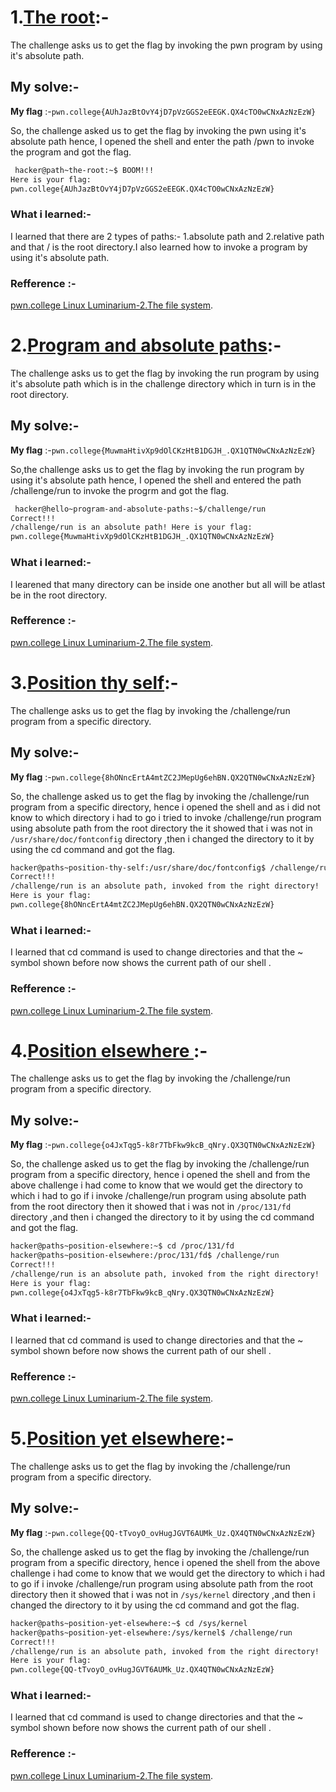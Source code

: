 # **1.<ins>The root</ins>**:-
   The challenge asks us to get the flag by invoking the pwn program by using it's absolute path.

## My solve:-
   **My flag** :-`pwn.college{AUhJazBtOvY4jD7pVzGGS2eEEGK.QX4cTO0wCNxAzNzEzW}`

   So, the challenge asked us to get the flag by invoking the pwn using it's absolute path hence, I opened the shell and enter the path /pwn to invoke the program and got the flag.
   ```bash
    hacker@path~the-root:~$ BOOM!!!
   Here is your flag:
   pwn.college{AUhJazBtOvY4jD7pVzGGS2eEEGK.QX4cTO0wCNxAzNzEzW}
   ```

### What i learned:-
   I learned that there are 2 types of paths:- 1.absolute path and 2.relative path and that / is the root directory.I also learned how to invoke a program by using it's absolute path.

   ### Refference :-
   [pwn.college Linux Luminarium-2.The file system](https://youtu.be/b67Jq6IZ3U8?list=PL-ymxv0nOtqqRAz1x90vxNbhmSkeYxHVC).

  
  # **2.<ins>Program and absolute paths</ins>**:-
 The challenge asks us to get the flag by invoking the run program by using it's absolute path which is in the challenge directory which in turn is in the root directory.
    
## My solve:-
   **My flag** :-`pwn.college{MuwmaHtivXp9dOlCKzHtB1DGJH_.QX1QTN0wCNxAzNzEzW}`

   So,the challenge asks us to get the flag by invoking the run program by using it's absolute path hence, I opened the shell and entered the path /challenge/run to invoke the progrm and got the flag.
   ```bash
    hacker@hello~program-and-absolute-paths:~$/challenge/run
   Correct!!!
   /challenge/run is an absolute path! Here is your flag:
   pwn.college{MuwmaHtivXp9dOlCKzHtB1DGJH_.QX1QTN0wCNxAzNzEzW}
   ```

### What i learned:-
   I learened that many directory can be inside one another but all will be atlast be in the root directory.

   ### Refference :-
   [pwn.college Linux Luminarium-2.The file system](https://youtu.be/b67Jq6IZ3U8?list=PL-ymxv0nOtqqRAz1x90vxNbhmSkeYxHVC).


# **3.<ins>Position thy self</ins>**:-
   The challenge asks us to get the flag by invoking the /challenge/run program from a specific directory.

## My solve:-
   **My flag** :-`pwn.college{8hONncErtA4mtZC2JMepUg6ehBN.QX2QTN0wCNxAzNzEzW}`

   So, the challenge asked us to get the flag by invoking the /challenge/run program from a specific directory, hence i opened the shell and as i did not know to which directory i had to go i tried to invoke /challenge/run program using absolute path from the root directory the it showed that i was not in `/usr/share/doc/fontconfig` directory ,then i changed the directory to it by using the cd command and got the flag.
   ```bash
  hacker@paths~position-thy-self:/usr/share/doc/fontconfig$ /challenge/run
  Correct!!!
  /challenge/run is an absolute path, invoked from the right directory!
  Here is your flag:
  pwn.college{8hONncErtA4mtZC2JMepUg6ehBN.QX2QTN0wCNxAzNzEzW}
   ```

### What i learned:-
   I learned that cd command is used to change directories and that the ~ symbol shown before now shows the current path of our shell .

   ### Refference :-
   [pwn.college Linux Luminarium-2.The file system](https://youtu.be/b67Jq6IZ3U8?list=PL-ymxv0nOtqqRAz1x90vxNbhmSkeYxHVC).   
   

# **4.<ins>Position elsewhere </ins>**:-
   The challenge asks us to get the flag by invoking the /challenge/run program from a specific directory.

## My solve:-
   **My flag** :-`pwn.college{o4JxTqg5-k8r7TbFkw9kcB_qNry.QX3QTN0wCNxAzNzEzW}`

   So, the challenge asked us to get the flag by invoking the /challenge/run program from a specific directory, hence i opened the shell and from the above challenge i had come to know that we would get the directory to which i had to go if i invoke /challenge/run program using absolute path from the root directory then it showed that i was not in `/proc/131/fd` directory ,and then i changed the directory to it by using the cd command and got the flag.
   ```bash
   hacker@paths~position-elsewhere:~$ cd /proc/131/fd
   hacker@paths~position-elsewhere:/proc/131/fd$ /challenge/run
   Correct!!!
   /challenge/run is an absolute path, invoked from the right directory!
   Here is your flag:
   pwn.college{o4JxTqg5-k8r7TbFkw9kcB_qNry.QX3QTN0wCNxAzNzEzW}
   ```

### What i learned:-
   I learned that cd command is used to change directories and that the ~ symbol shown before now shows the current path of our shell .

   ### Refference :-
   [pwn.college Linux Luminarium-2.The file system](https://youtu.be/b67Jq6IZ3U8?list=PL-ymxv0nOtqqRAz1x90vxNbhmSkeYxHVC).   


   # **5.<ins>Position yet elsewhere</ins>**:-
   The challenge asks us to get the flag by invoking the /challenge/run program from a specific directory.

## My solve:-
   **My flag** :-`pwn.college{QQ-tTvoyO_ovHugJGVT6AUMk_Uz.QX4QTN0wCNxAzNzEzW}`

   So, the challenge asked us to get the flag by invoking the /challenge/run program from a specific directory, hence i opened the shell from the above challenge i had come to know that we would get the directory to which i had to go if i invoke /challenge/run program using absolute path from the root directory then it showed that i was not in `/sys/kernel` directory ,and then i changed the directory to it by using the cd command and got the flag.
   ```bash
   hacker@paths~position-yet-elsewhere:~$ cd /sys/kernel
   hacker@paths~position-yet-elsewhere:/sys/kernel$ /challenge/run
   Correct!!!
   /challenge/run is an absolute path, invoked from the right directory!
   Here is your flag:
   pwn.college{QQ-tTvoyO_ovHugJGVT6AUMk_Uz.QX4QTN0wCNxAzNzEzW}
   ```

### What i learned:-
   I learned that cd command is used to change directories and that the ~ symbol shown before now shows the current path of our shell .

   ### Refference :-
   [pwn.college Linux Luminarium-2.The file system](https://youtu.be/b67Jq6IZ3U8?list=PL-ymxv0nOtqqRAz1x90vxNbhmSkeYxHVC).   
